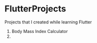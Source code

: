 # FlutterProjects
Projects that I created while learning Flutter

1. Body Mass Index Calculator
2. 
